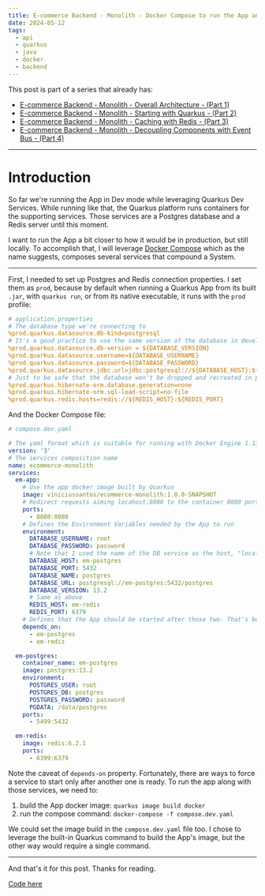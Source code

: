 ```yaml
---
title: E-commerce Backend - Monolith - Docker Compose to run the App and Infra locally - (Part 5)
date: 2024-05-12
tags:
  - api
  - quarkus
  - java
  - docker
  - backend
---
```

This post is part of a series that already has:
- [E-commerce Backend - Monolith - Overall Architecture - (Part 1)](https://vinisantos.dev/posts/e-commerce-backend-from-monolith-to-microservices-with-quarkus-part-1)
- [E-commerce Backend - Monolith - Starting with Quarkus - (Part 2)](https://vinisantos.dev/posts/e-commerce-backend-from-monolith-to-microservices-with-quarkus-part-2)
- [E-commerce Backend - Monolith - Caching with Redis - (Part 3)](https://vinisantos.dev/posts/e-commerce-backend-from-monolith-to-microservices-with-quarkus-part-3)
- [E-commerce Backend - Monolith - Decoupling Components with Event Bus - (Part 4)](https://vinisantos.dev/posts/e-commerce-backend-from-monolith-to-microservices-with-quarkus-part-4)

---

# Introduction
So far we're running the App in Dev mode while leveraging Quarkus Dev Services.
While running like that, the Quarkus platform runs containers for the supporting services.
Those services are a Postgres database and a Redis server until this moment.

I want to run the App a bit closer to how it would be in production, but still locally.
To accomplish that, I will leverage [Docker Compose](https://docs.docker.com/compose/) which as the name suggests, composes several services that compound a System.

---

First, I needed to set up Postgres and Redis connection properties.
I set them as `prod`, because by default when running a Quarkus App from its built `.jar`, with `quarkus run`, or from its native executable, it runs with the `prod` profile:

```yaml
# application.properties
# The database type we're connecting to
%prod.quarkus.datasource.db-kind=postgresql
# It's a good practice to use the same version of the database in development and production for leveraging the same features
%prod.quarkus.datasource.db-version = ${DATABASE_VERSION}
%prod.quarkus.datasource.username=${DATABASE_USERNAME}
%prod.quarkus.datasource.password=${DATABASE_PASSWORD}
%prod.quarkus.datasource.jdbc.url=jdbc:postgresql://${DATABASE_HOST}:${DATABASE_PORT}/${DATABASE_NAME}
# Just to be safe that the database won't be dropped and recreated in production
%prod.quarkus.hibernate-orm.database.generation=none
%prod.quarkus.hibernate-orm.sql-load-script=no-file
%prod.quarkus.redis.hosts=redis://${REDIS_HOST}:${REDIS_PORT}
```

And the Docker Compose file:

```yaml
# compose.dev.yaml

# The yaml format which is suitable for running with Docker Engine 1.13.0+
version: '3'
# The services composition name
name: ecommerce-monolith
services:
  em-app:
    # Use the app docker image built by Quarkus
    image: viniciussantos/ecommerce-monolith:1.0.0-SNAPSHOT
    # Redirect requests aiming locahost:8080 to the container 8080 port
    ports:
      - 8080:8080
    # Defines the Environment Variables needed by the App to run
    environment:
      DATABASE_USERNAME: root
      DATABASE_PASSWORD: password
      # Note that I used the name of the DB service as the host, "localhost" would not work because we're inside the Docker Daemon here.
      DATABASE_HOST: em-postgres
      DATABASE_PORT: 5432
      DATABASE_NAME: postgres
      DATABASE_URL: postgresql://em-postgres:5432/postgres
      DATABASE_VERSION: 13.2
      # Same as above
      REDIS_HOST: em-redis
      REDIS_PORT: 6379
    # Defines that the App should be started after those two. That's because the App needs those services running. But it's IMPORTANT to be aware that this only defines the start of em-app being triggered after the start of em-postgres and em-redis. Therefore, the App may start faster than the Postgres DB, causing the App to be unable to connect to the database. That would cause a start failure caused by the Flyway migrations check.
    depends_on:
      - em-postgres
      - em-redis

  em-postgres:
    container_name: em-postgres
    image: postgres:13.2
    environment:
      POSTGRES_USER: root
      POSTGRES_DB: postgres
      POSTGRES_PASSWORD: password
      PGDATA: /data/postgres
    ports:
      - 5499:5432

  em-redis:
    image: redis:6.2.1
    ports:
      - 6399:6379

```

Note the caveat of `depends-on` property. Fortunately, there are ways to force a service to start only after another one is ready.
To run the app along with those services, we need to:
1. build the App docker image: `quarkus image build docker`
2. run the compose command: `docker-compose -f compose.dev.yaml`

We could set the image build in the `compose.dev.yaml` file too.
I chose to leverage the built-in Quarkus command to build the App's image, but the other way would require a single command.

---

And that's it for this post. Thanks for reading.

[Code here](https://github.com/viniciusvasti/practicing-quarkus-ecommerce/tree/monolith/products-catalog-rest-api)